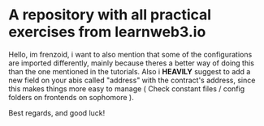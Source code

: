 # A repository with all practical exercises from learnweb3.io

Hello, im frenzoid, i want to also mention that some of the configurations are imported differently, mainly because theres a better way of doing this than the one mentioned in the tutorials. Also i **HEAVILY** suggest to add a new field on your abis called "address" with the contract's address, since this makes things more easy to manage ( Check constant files / config folders on frontends on sophomore ).

Best regards, and good luck!